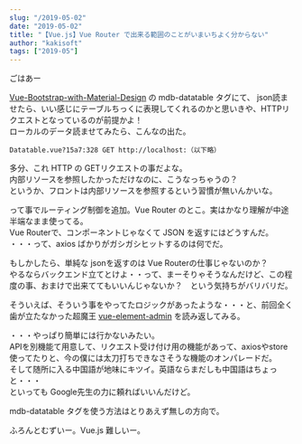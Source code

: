 ```yaml
---
slug: "/2019-05-02"
date: "2019-05-02"
title: "【Vue.js】Vue Router で出来る範囲のことがいまいちよく分からない"
author: "kakisoft"
tags: ["2019-05"]
---
```

ごはあー  

[Vue-Bootstrap-with-Material-Design](https://github.com/mdbootstrap/Vue-Bootstrap-with-Material-Design) の mdb-datatable タグにて、 json読ませたら、いい感じにテーブルちっくに表現してくれるのかと思いきや、HTTPリクエストとなっているのが前提かよ！  
ローカルのデータ読ませてみたら、こんなの出た。  

```
Datatable.vue?15a7:328 GET http://localhost:（以下略）
```

多分、これ HTTP の GETリクエストの事だよな。  
内部リソースを参照したかっただけなのに、こうなっちゃうの？  
というか、フロントは内部リソースを参照するという習慣が無いんかいな。 

って事でルーティング制御を追加。Vue Router のとこ。実はかなり理解が中途半端なまま使ってる。  
Vue Routerで、コンポーネントじゃなくて JSON を返すにはどうすんだ。  
・・・って、axios ばかりがガシガシヒットするのは何でだ。  

もしかしたら、単純な jsonを返すのは Vue Routerの仕事じゃないのか？  
やるならバックエンド立てとけよ・・って、まーそりゃそうなんだけど、この程度の事、おまけで出来ててもいいんじゃないか？　という気持ちがバリバリだ。  

そういえば、そういう事をやってたロジックがあったような・・・と、前回全く歯が立たなかった超魔王 [vue-element-admin](https://github.com/PanJiaChen/vue-element-admin) を読み返してみる。  

・・・やっぱり簡単には行かないみたい。  
APIを別機能て用意して、リクエスト受け付け用の機能があって、axiosやstore使ってたりと、今の僕には太刀打ちできなさそうな機能のオンパレードだ。  
そして随所に入る中国語が地味にキツイ。英語ならまだしも中国語はちょっと・・・  
といっても Google先生の力に頼ればいいんだけど。  

mdb-datatable タグを使う方法はとりあえず無しの方向で。  


ふろんとむずいー。Vue.js 難しいー。  

